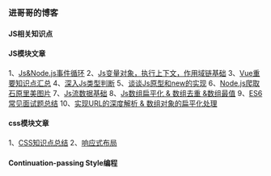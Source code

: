 ### 进哥哥的博客
#### JS相关知识点
#### JS模块文章
1、[Js&Node.js事件循环](https://github.com/jingegebuguai/JavaScript/issues/3)
2、[Js变量对象，执行上下文，作用域链基础](https://github.com/jingegebuguai/JavaScript/issues/4)
3、[Vue重要知识点汇总](https://github.com/jingegebuguai/JavaScript/issues/5)
4、[深入Js类型判断](https://github.com/jingegebuguai/JavaScript/issues/6)
5、[谈谈Js原型和new的实现](https://github.com/jingegebuguai/JavaScript/issues/7)
6、[Node.js爬取石原里美图片](https://github.com/jingegebuguai/JavaScript/issues/8)
7、[Js流数据基础](https://github.com/jingegebuguai/JavaScript/issues/9)
8、[Js数组扁平化 & 数组去重 &数组最值](https://github.com/jingegebuguai/JavaScript/issues/10)
9、[ES6常见面试题总结](https://github.com/jingegebuguai/JavaScript/issues/1)
10、[实现URL的深度解析 & 数组对象的扁平化处理](https://github.com/jingegebuguai/JavaScript/issues/2)

#### css模块文章
1、[CSS知识点总结](https://github.com/jingegebuguai/JavaScript/issues/11)
2、[响应式布局](https://github.com/jingegebuguai/JavaScript/issues/12)


#### Continuation-passing Style编程
